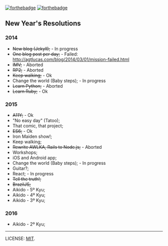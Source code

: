 [![forthebadge](http://forthebadge.com/images/badges/uses-badges.svg)](http://forthebadge.com) [![forthebadge](http://forthebadge.com/images/badges/uses-git.svg)](http://forthebadge.com)

## New Year's Resolutions

### 2014

* ~~New blog (Jekyll);~~ - In progress
* ~~One blog post per day;~~ - Failed: http://agtlucas.com/blog/2014/03/01/mission-failed.html
* ~~IMV;~~ - Aborted
* ~~RP2;~~ - Aborted
* ~~Keep walking;~~ - Ok
* Change the world (Baby steps); - In progress
* ~~Learn Python;~~ - Aborted
* ~~Learn Ruby;~~ - Ok

### 2015

* ~~A11Y;~~ - Ok
* "No easy day" (Tatoo);
* That comic, that project;
* ~~ES6;~~ - Ok
* Iron Maiden show!;
* Keep walking;
* ~~Rewrite AWLKA, Rails to Node.js;~~ - Aborted
* Workshops;
* iOS and Android app;
* Change the world (Baby steps); - In progress
* Guitar?;
* React; - In progress
* ~~Tell the truth!;~~
* ~~BrazilJS;~~
* Aikido - 5º Kyu;
* Aikido - 4º Kyu;
* Aikido - 3º Kyu;

### 2016

* Aikido - 2º Kyu;

---

LICENSE: [MIT](http://mit.lucas.ninja).
